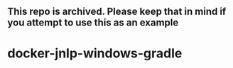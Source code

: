 ## This repo is archived. Please keep that in mind if you attempt to use this as an example

# docker-jnlp-windows-gradle
